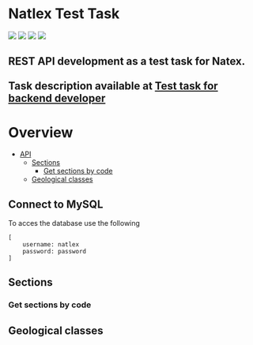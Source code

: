 # Natlex Test Task

<img src="https://img.shields.io/badge/Maven-3.8.6-brightgreen.svg?style=flat"> <img src="https://img.shields.io/badge/MySQL-8.0.30-brightgreen.svg?style=flat"> <img src="https://img.shields.io/badge/Java-18.0.1.1-brightgreen.svg?style=flat"> <img src="https://img.shields.io/badge/Spring-2.7.2-brightgreen.svg?style=flat">

**REST API development as a test task for Natex.**   <br/>
<br/>
Task description available at [Test task for backend developer](https://github.com/ForeDevop/natlex-test/blob/master/Backend%20Test.pdf)
---

# Overview

- [API](#overview)
    - [Sections](##sections)
      - [Get sections by code](###get-sections-by-code)
    - [Geological classes](##geological-classes)
<!--    - [Import file](##import)
    - [Export file](##export)
-->
## Connect to MySQL

To acces the database use the following

```text
[
    username: natlex
    password: password
]
```

## Sections

### Get sections by code

## Geological classes

